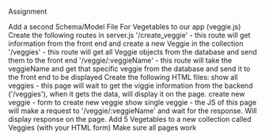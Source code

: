 Assignment

Add a second Schema/Model File For Vegetables to our app (veggie.js)
Create the following routes in server.js
'/create_veggie' - this route will get information from the front end and create a new Veggie in the collection
'/veggies' - this route will get all Veggie objects from the database and send them to the front end
'/veggie/:veggieName' - this route will take the veggieName and get that specific veggie from the database and send it to the front end to be displayed
Create the following HTML files:
show all veggies - this page will wait to get the viggie information from the backend ('/veggies'), when it gets the data, will display it on the page.
create new veggie - form to create new veggie
show single veggie - the JS of this page will make a request to '/veggie/:veggieName' and wait for the response. Will display response on the page.
Add 5 Vegetables to a new collection called Veggies (with your HTML form)
Make sure all pages work
